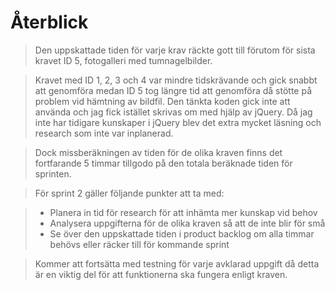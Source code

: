 Återblick
=========

> Den uppskattade tiden för varje krav räckte gott till förutom för sista kravet ID 5, fotogalleri med tumnagelbilder.

> Kravet med ID 1, 2, 3 och 4 var mindre tidskrävande och gick snabbt att genomföra medan ID 5 tog längre tid att 
> genomföra då stötte på problem vid hämtning av bildfil. Den tänkta koden gick inte att använda och jag fick istället
> skrivas om med hjälp av jQuery. Då jag inte har tidigare kunskaper i jQuery blev det extra mycket läsning och research
> som inte var inplanerad. 

> Dock missberäkningen av tiden för de olika kraven finns det fortfarande 5 timmar tillgodo på den totala beräknade 
> tiden för sprinten.

> För sprint 2 gäller följande punkter att ta med:

> * Planera in tid för research för att inhämta mer kunskap vid behov
> * Analysera uppgifterna för de olika kraven så att de inte blir för små
> * Se över den uppskattade tiden i product backlog om alla timmar behövs eller räcker till för kommande sprint

> Kommer att fortsätta med testning för varje avklarad uppgift då detta är en viktig del för att funktionerna ska fungera
> enligt kraven.

